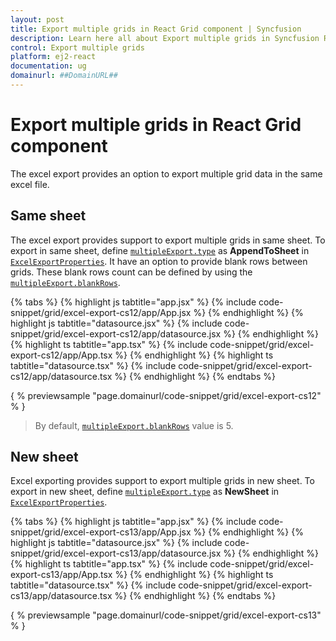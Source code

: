 ```yaml
---
layout: post
title: Export multiple grids in React Grid component | Syncfusion
description: Learn here all about Export multiple grids in Syncfusion React Grid component of Syncfusion Essential JS 2 and more.
control: Export multiple grids 
platform: ej2-react
documentation: ug
domainurl: ##DomainURL##
---
```


# Export multiple grids in React Grid component

The excel export provides an option to export multiple grid data in the same excel file.

## Same sheet

The excel export provides support to export multiple grids in same sheet.
To export in same sheet, define [`multipleExport.type`](https://ej2.syncfusion.com/angular/documentation/api/grid/multipleExport/#type) as **AppendToSheet** in [`ExcelExportProperties`](https://ej2.syncfusion.com/angular/documentation/api/grid/excelExportProperties/).
It have an option to provide blank rows between grids. These blank rows count can be defined by using the [`multipleExport.blankRows`](https://ej2.syncfusion.com/angular/documentation/api/grid/multipleExport/#blankrows).

{% tabs %}
{% highlight js tabtitle="app.jsx" %}
{% include code-snippet/grid/excel-export-cs12/app/App.jsx %}
{% endhighlight %}
{% highlight js tabtitle="datasource.jsx" %}
{% include code-snippet/grid/excel-export-cs12/app/datasource.jsx %}
{% endhighlight %}
{% highlight ts tabtitle="app.tsx" %}
{% include code-snippet/grid/excel-export-cs12/app/App.tsx %}
{% endhighlight %}
{% highlight ts tabtitle="datasource.tsx" %}
{% include code-snippet/grid/excel-export-cs12/app/datasource.tsx %}
{% endhighlight %}
{% endtabs %}

{ % previewsample "page.domainurl/code-snippet/grid/excel-export-cs12" % }

>By default, [`multipleExport.blankRows`](https://ej2.syncfusion.com/angular/documentation/api/grid/multipleExport/#blankrows) value is 5.

## New sheet

Excel exporting provides support to export multiple grids in new sheet.
To export in new sheet, define  [`multipleExport.type`](https://ej2.syncfusion.com/angular/documentation/api/grid/multipleExport/#type) as **NewSheet** in [`ExcelExportProperties`](https://ej2.syncfusion.com/angular/documentation/api/grid/excelExportProperties/).

{% tabs %}
{% highlight js tabtitle="app.jsx" %}
{% include code-snippet/grid/excel-export-cs13/app/App.jsx %}
{% endhighlight %}
{% highlight js tabtitle="datasource.jsx" %}
{% include code-snippet/grid/excel-export-cs13/app/datasource.jsx %}
{% endhighlight %}
{% highlight ts tabtitle="app.tsx" %}
{% include code-snippet/grid/excel-export-cs13/app/App.tsx %}
{% endhighlight %}
{% highlight ts tabtitle="datasource.tsx" %}
{% include code-snippet/grid/excel-export-cs13/app/datasource.tsx %}
{% endhighlight %}
{% endtabs %}

{ % previewsample "page.domainurl/code-snippet/grid/excel-export-cs13" % }